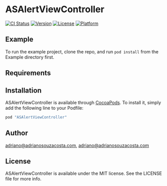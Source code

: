 # ASAlertViewController

[![CI Status](http://img.shields.io/travis/adriano@adrianosouzacosta.com/ASAlertViewController.svg?style=flat)](https://travis-ci.org/adriano@adrianosouzacosta.com/ASAlertViewController)
[![Version](https://img.shields.io/cocoapods/v/ASAlertViewController.svg?style=flat)](http://cocoapods.org/pods/ASAlertViewController)
[![License](https://img.shields.io/cocoapods/l/ASAlertViewController.svg?style=flat)](http://cocoapods.org/pods/ASAlertViewController)
[![Platform](https://img.shields.io/cocoapods/p/ASAlertViewController.svg?style=flat)](http://cocoapods.org/pods/ASAlertViewController)

## Example

To run the example project, clone the repo, and run `pod install` from the Example directory first.

## Requirements

## Installation

ASAlertViewController is available through [CocoaPods](http://cocoapods.org). To install
it, simply add the following line to your Podfile:

```ruby
pod "ASAlertViewController"
```

## Author

adriano@adrianosouzacosta.com, adriano@adrianosouzacosta.com

## License

ASAlertViewController is available under the MIT license. See the LICENSE file for more info.
